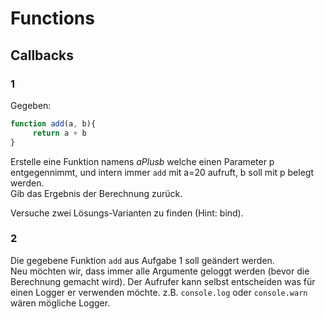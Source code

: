 # Functions

## Callbacks

### 1
Gegeben:
```javascript
function add(a, b){
     return a + b
}
```
Erstelle eine Funktion namens *aPlusb* welche einen Parameter p entgegennimmt,
 und intern immer `add` mit a=20 aufruft, b soll mit p belegt werden. \
 Gib das Ergebnis der Berechnung zurück.

 Versuche zwei Lösungs-Varianten zu finden (Hint: bind).


 ### 2
 Die gegebene Funktion `add` aus Aufgabe 1 soll geändert werden. \
 Neu möchten wir, dass immer alle Argumente geloggt werden (bevor die Berechnung gemacht wird).
 Der Aufrufer kann selbst entscheiden was für einen Logger er verwenden möchte.
 z.B. `console.log` oder `console.warn` wären mögliche Logger.
